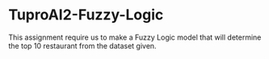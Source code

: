# TuproAI2-Fuzzy-Logic
This assignment require us to make a Fuzzy Logic model that will determine the top 10 restaurant from the dataset given.
